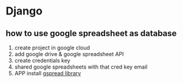 # Django

## how to use google spreadsheet as database
1) create project in google cloud
2) add google drive & google spreadsheet API
3) create credentials key
4) shared google spreadsheets with that cred key email
5) APP install [gspread library](https://github.com/burnash/gspread)